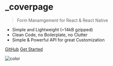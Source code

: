 # \_coverpage

> Form Manamgement for React & React Native

* Simple and Lightweight \(~14kB gzipped\)
* Clean Code, no Boilerplate, no Clutter
* Simple & Powerful API for great Customization

[GitHub](https://github.com/context-form/context-form/) [Get Started](./)

![color](https://github.com/Youshido/context-form/tree/b995c49ca88e4ad360ccf6ac93f32989f4ed9f8c/docs/#f0fff0)


